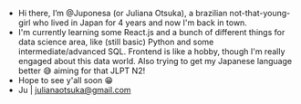 - Hi there, I’m @Juponesa (or Juliana Otsuka), a brazilian not-that-young-girl who lived in Japan for 4 years and now I'm back in town.
- I'm currently learning some React.js and a bunch of different things for data science area, like (still basic) Python and some intermediate/advanced SQL. Frontend is like a hobby, though I'm really engaged about this data world. Also trying to get my Japanese language better 😅 aiming for that JLPT N2!
- Hope to see y'all soon 😁
- Ju | julianaotsuka@gmail.com


<!---
Juponesa/Juponesa is a ✨ special ✨ repository because its `README.md` (this file) appears on your GitHub profile.
You can click the Preview link to take a look at your changes.
--->
